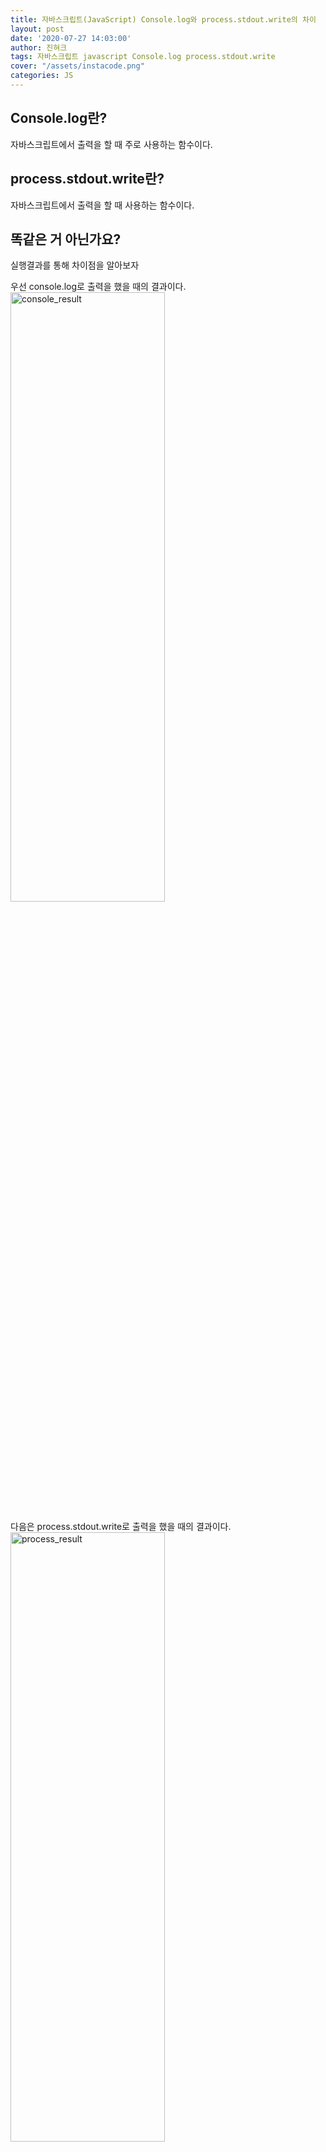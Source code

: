 ```yaml
---
title: 자바스크립트(JavaScript) Console.log와 process.stdout.write의 차이
layout: post
date: '2020-07-27 14:03:00'
author: 진혀크
tags: 자바스크립트 javascript Console.log process.stdout.write
cover: "/assets/instacode.png"
categories: JS
---
```


## Console.log란?
자바스크립트에서 출력을 할 때 주로 사용하는 함수이다.

## process.stdout.write란?
자바스크립트에서 출력을 할 때 사용하는 함수이다.

## 똑같은 거 아닌가요?
실행결과를 통해 차이점을 알아보자

우선 console.log로 출력을 했을 때의 결과이다.
<img src="{{ site.baseurl }}/assets/console.png" width = "70%" height ="50%" title="console_result" class="picture">

다음은 process.stdout.write로 출력을 했을 때의 결과이다.
<img src="{{ site.baseurl }}/assets/process.png" width = "70%" height ="50%" title="process_result" class="picture">

차이점이 눈에 들어오는가? 맞다 바로 개행의 여부이다. console.log의 경우 출력을 할 때 마다 개행을 하고 있고 process.stdout.write는 개행을 하지 않는다.

좀 더 이해하기 쉽게 node의 docs에서 console.log에 대한 코드를 가져와보았다.

    console.log = function (d) {
      process.stdout.write(d + '\n');
    };

코드에서 알 수 있듯 console.log는 process.stdout.write에 개행 문자를 추가한 것이다. 자신의 입맛에 맞게 사용하면 될 것 같다!
